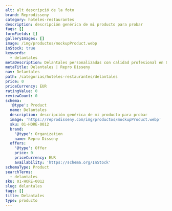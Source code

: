```yaml
---
alt: alt descripció de la foto
brand: Reprodisseny
category: hoteles-restaurantes
description: descripción genérica de mi producto para probar
faqs: []
formFields: []
galleryImages: []
image: /img/productos/mockupProduct.webp
inStock: true
keywords:
  - delantales
metaDescription: Delantales personalizadas con calidad profesional en Cataluña.
metaTitle: Delantales | Repro Disseny
nav: Delantales
path: /categorias/hoteles-restaurantes/delantales
price: 0
priceCurrency: EUR
ratingValue: 0
reviewCount: 0
schema:
  '@type': Product
  name: Delantales
  description: descripción genérica de mi producto para probar
  image: 'https://reprodisseny.com/img/productos/mockupProduct.webp'
  sku: 01-HORE-0012
  brand:
    '@type': Organization
    name: Repro Disseny
  offers:
    '@type': Offer
    price: 0
    priceCurrency: EUR
    availability: 'https://schema.org/InStock'
schemaType: Product
searchTerms:
  - delantales
sku: 01-HORE-0012
slug: delantales
tags: []
title: Delantales
type: producto
---
```


